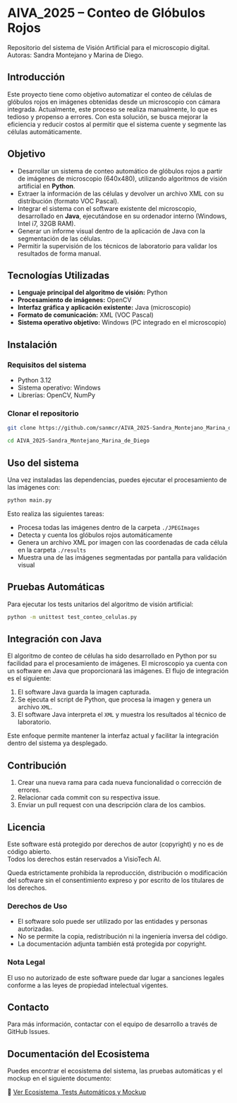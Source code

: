 # AIVA_2025 – Conteo de Glóbulos Rojos

Repositorio del sistema de Visión Artificial para el microscopio digital.  
Autoras: Sandra Montejano y Marina de Diego.


## Introducción
Este proyecto tiene como objetivo automatizar el conteo de células de glóbulos rojos en imágenes obtenidas desde un microscopio con cámara integrada. Actualmente, este proceso se realiza manualmente, lo que es tedioso y propenso a errores. Con esta solución, se busca mejorar la eficiencia y reducir costos al permitir que el sistema cuente y segmente las células automáticamente.

## Objetivo
- Desarrollar un sistema de conteo automático de glóbulos rojos a partir de imágenes de microscopio (640x480), utilizando algoritmos de visión artificial en **Python**.
- Extraer la información de las células y devolver un archivo XML con su distribución (formato VOC Pascal).
- Integrar el sistema con el software existente del microscopio, desarrollado en **Java**, ejecutándose en su ordenador interno (Windows, Intel i7, 32GB RAM).
- Generar un informe visual dentro de la aplicación de Java con la segmentación de las células.
- Permitir la supervisión de los técnicos de laboratorio para validar los resultados de forma manual.

## Tecnologías Utilizadas
- **Lenguaje principal del algoritmo de visión:** Python
- **Procesamiento de imágenes:** OpenCV
- **Interfaz gráfica y aplicación existente:** Java (microscopio)
- **Formato de comunicación:** XML (VOC Pascal)
- **Sistema operativo objetivo:** Windows (PC integrado en el microscopio)

## Instalación

### Requisitos del sistema

- Python 3.12
- Sistema operativo: Windows
- Librerías: OpenCV, NumPy

### Clonar el repositorio
```bash
git clone https://github.com/sanmcr/AIVA_2025-Sandra_Montejano_Marina_de_Diego

cd AIVA_2025-Sandra_Montejano_Marina_de_Diego
```
## Uso del sistema

Una vez instaladas las dependencias, puedes ejecutar el procesamiento de las imágenes con:

```bash
python main.py
```

Esto realiza las siguientes tareas:

- Procesa todas las imágenes dentro de la carpeta `./JPEGImages`
- Detecta y cuenta los glóbulos rojos automáticamente
- Genera un archivo XML por imagen con las coordenadas de cada célula en la carpeta `./results`
- Muestra una de las imágenes segmentadas por pantalla para validación visual



 ## Pruebas Automáticas

Para ejecutar los tests unitarios del algoritmo de visión artificial:

```sh
python -m unittest test_conteo_celulas.py
```


## Integración con Java

El algoritmo de conteo de células ha sido desarrollado en Python por su facilidad para el procesamiento de imágenes. El microscopio ya cuenta con un software en Java que proporcionará las imágenes. El flujo de integración es el siguiente:

1. El software Java guarda la imagen capturada.
2. Se ejecuta el script de Python, que procesa la imagen y genera un archivo `XML`.
3. El software Java interpreta el `XML` y muestra los resultados al técnico de laboratorio.

Este enfoque permite mantener la interfaz actual y facilitar la integración dentro del sistema ya desplegado.

## Contribución
1. Crear una nueva rama para cada nueva funcionalidad o corrección de errores.
2. Relacionar cada commit con su respectiva issue.
3. Enviar un pull request con una descripción clara de los cambios.

## Licencia

Este software está protegido por derechos de autor (copyright) y no es de código abierto.  
Todos los derechos están reservados a  VisioTech AI.  

Queda estrictamente prohibida la reproducción, distribución o modificación del software sin el consentimiento expreso y por escrito de los titulares de los derechos.  

### Derechos de Uso
- El software solo puede ser utilizado por las entidades y personas autorizadas.  
- No se permite la copia, redistribución ni la ingeniería inversa del código.  
- La documentación adjunta también está protegida por copyright.  

### Nota Legal
El uso no autorizado de este software puede dar lugar a sanciones legales conforme a las leyes de propiedad intelectual vigentes.  


## Contacto
Para más información, contactar con el equipo de desarrollo a través de GitHub Issues.

## Documentación del Ecosistema

Puedes encontrar el ecosistema del sistema, las pruebas automáticas y el mockup en el siguiente documento:

📎 [Ver Ecosistema, Tests Automáticos y Mockup](docs/Ecosistema_Tests_Mockup.md)




